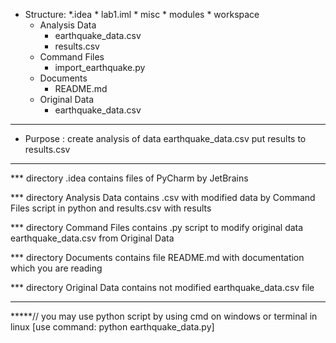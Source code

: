 * Structure:
    *.idea
        * lab1.iml
        * misc
        * modules
        * workspace
    * Analysis Data
        * earthquake_data.csv
		* results.csv
    * Command Files
        * import_earthquake.py
    * Documents
        * README.md
    * Original Data
        * earthquake_data.csv
        
**************************************

* Purpose : create analysis of data earthquake_data.csv put results to results.csv

**************************************

*** directory .idea contains files of PyCharm by JetBrains

*** directory Analysis Data contains .csv with modified data by Command Files script in python and results.csv with results

*** directory Command Files contains .py script to modify original data earthquake_data.csv from Original Data

*** directory Documents contains file README.md with documentation which you are reading

*** directory Original Data contains not modified earthquake_data.csv file

**************************************

*****// you may use python script by using cmd on windows or terminal in linux [use command: python earthquake_data.py]
        
